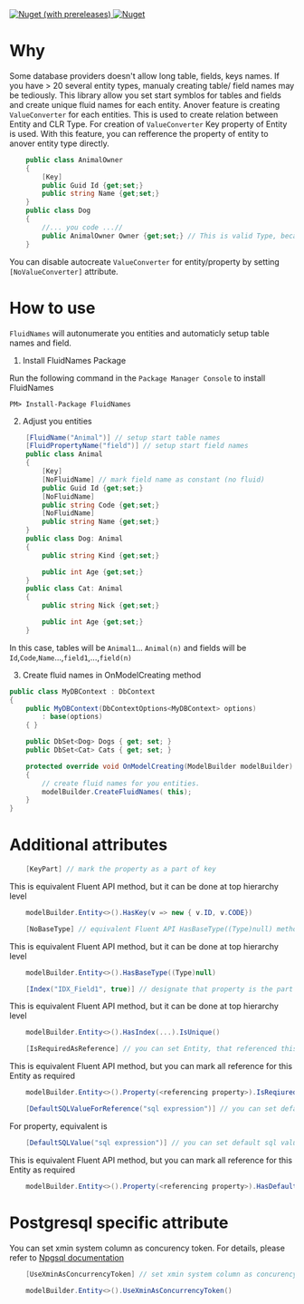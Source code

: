 <a href="https://www.nuget.org/packages/FluidNames">
    <img alt="Nuget (with prereleases)" src="https://img.shields.io/nuget/vpre/FluidNames">
</a>
<a href="https://www.nuget.org/packages/FluidNames">
    <img alt="Nuget" src="https://img.shields.io/nuget/dt/FluidNames">
</a>

# Why
Some database providers doesn't allow long table, fields, keys names. If you have > 20 several entity types, manualy creating table/ field names may be tediously.
This library allow you set start symblos for tables and fields and create unique fluid names for each entity.
Anover feature is creating ``` ValueConverter ``` for each entities. This is used to create relation between Entity and CLR Type. For creation of ``` ValueConverter ``` Key property of Entity is used. With this feature, you can refference the property of entity to anover entity type directly.

```csharp
    public class AnimalOwner
    {
        [Key]
        public Guid Id {get;set;}
        public string Name {get;set;}
    }
    public class Dog
    {
        //... you code ...//
        public AnimalOwner Owner {get;set;} // This is valid Type, because of ValueConverter is present!
    }
```
You can disable autocreate ``` ValueConverter ``` for entity/property by setting ```[NoValueConverter]``` attribute.



# How to use

`FluidNames` will autonumerate you entities  and automaticly setup table names and field.

1. Install FluidNames Package

Run the following command in the `Package Manager Console` to install FluidNames

`PM> Install-Package FluidNames`

2. Adjust you entities

```csharp
    [FluidName("Animal")] // setup start table names
    [FluidPropertyName("field")] // setup start field names
    public class Animal
    {
        [Key]
        [NoFluidName] // mark field name as constant (no fluid)
        public Guid Id {get;set;}
        [NoFluidName]
        public string Code {get;set;}
        [NoFluidName]
        public string Name {get;set;}
    }
    public class Dog: Animal
    {
        public string Kind {get;set;}

        public int Age {get;set;}
    }
    public class Cat: Animal
    {
        public string Nick {get;set;}

        public int Age {get;set;}
    }
```
In this case, tables will be `Animal1`... `Animal(n)` and fields will be `Id`,`Code`,`Name`...,`field1`,...,`field(n)`

3. Create fluid names in OnModelCreating method

```csharp
public class MyDBContext : DbContext
{
    public MyDBContext(DbContextOptions<MyDBContext> options)
        : base(options)
    { }

    public DbSet<Dog> Dogs { get; set; }
    public DbSet<Cat> Cats { get; set; }

    protected override void OnModelCreating(ModelBuilder modelBuilder)
    {
        // create fluid names for you entities.
        modelBuilder.CreateFluidNames( this);
    }
}
```
# Additional attributes
```csharp
    [KeyPart] // mark the property as a part of key
```
This is equivalent Fluent API method, but it can be done at top hierarchy level
```csharp
    modelBuilder.Entity<>().HasKey(v => new { v.ID, v.CODE})
```

```csharp
    [NoBaseType] // equivalent Fluent API HasBaseType((Type)null) method
```
This is equivalent Fluent API method, but it can be done at top hierarchy level
```csharp
    modelBuilder.Entity<>().HasBaseType((Type)null)
```

```csharp
    [Index("IDX_Field1", true)] // designate that property is the part of index
```
This is equivalent Fluent API method, but it can be done at top hierarchy level
```csharp
    modelBuilder.Entity<>().HasIndex(...).IsUnique()
```

```csharp
    [IsRequiredAsReference] // you can set Entity, that referenced this Entity column does not allow null
```
This is equivalent Fluent API method, but you can mark all reference for this Entity as required
```csharp
    modelBuilder.Entity<>().Property(<referencing property>).IsReqiured()
```

```csharp
    [DefaultSQLValueForReference("sql expression")] // you can set default value for reference this Entity
```
For property, equivalent is
```csharp
    [DefaultSQLValue("sql expression")] // you can set default sql value for property
```
This is equivalent Fluent API method, but you can mark all reference for this Entity as required
```csharp
    modelBuilder.Entity<>().Property(<referencing property>).HasDefaultValueSql("sql expression")
```



# Postgresql specific attribute

You can set xmin system column as concurency token. For details, please refer to [Npgsql documentation](https://www.npgsql.org/efcore/modeling/concurrency.html?q=UseXminAsConcurrencyToken)
```csharp
    [UseXminAsConcurrencyToken] // set xmin system column as concurency token
```

```csharp
    modelBuilder.Entity<>().UseXminAsConcurrencyToken()
```




